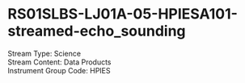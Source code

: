 # RS01SLBS-LJ01A-05-HPIESA101-streamed-echo_sounding

Stream Type: Science<br>
Stream Content: Data Products<br>
Instrument Group Code: HPIES<br>

